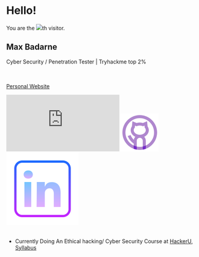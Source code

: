 # Hello!
<div align="left">You are the <img src="https://profile-counter.glitch.me/MaxBadarne/count.svg">th visitor.</div>

## Max Badarne
Cyber Security / Penetration Tester | Tryhackme top 2%

<br/><br/>
[Personal Website](https://maxbd.de/)


[![Tryhackme Icon.](https://icon-icons.com/downloadimage.php?id=249349&root=3915/PNG/96/&file=tryhackme_logo_icon_249349.png)](https://tryhackme.com/p/captainMax)
[![GithubIcon.](https://github.com/MaxBadarne/MaxBadarne/blob/main/Icons/icons8-github-100.png)](https://github.com/MaxBadarne)
[![LinkedInIcon.](https://github.com/MaxBadarne/MaxBadarne/blob/main/Icons/icons8-linkedin.svg)](https://www.linkedin.com/in/max-badarne-232081194/)
<br/><br/>


- Currently Doing An Ethical hacking/ Cyber Security Course at [HackerU](https://www.hackeru.co.il/), [Syllabus](https://drive.google.com/file/d/1-rLELLbkqYddhhVNebJFyVSuuZgkApOl/view?usp=sharing)



